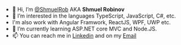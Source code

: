 - 👋 Hi, I’m [@ShmuelRob](https://github.com/ShmuelRob) AKA **Shmuel Robinov** 
- 👀 I’m interested in the languages TypeScript, JavaScript, C#, etc.
- I'm also work with Angular Framwork, ReactJS, WPF, UWP etc.
- 🌱 I’m currently learning ASP.NET core MVC and Node.JS.
- 📫 You can reach me in [Linkedin](https://www.linkedin.com/in/ShmuelRobinov/) and on my [Email](mailto:shmuel.robinov@gmail.com)
